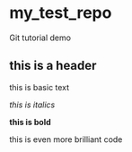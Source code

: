 # my_test_repo
Git tutorial demo

## this is a header

this is basic text

*this is italics*

**this is bold**

this is even more brilliant code
